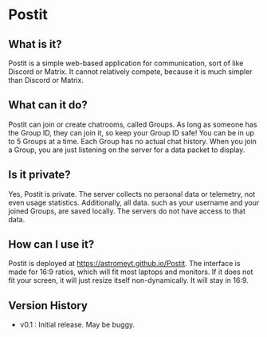 # Postit

## What is it?
Postit is a simple web-based application for communication, sort of like Discord or Matrix. It cannot relatively compete, because it is much
simpler than Discord or Matrix.

## What can it do?
Postit can join or create chatrooms, called Groups. As long as someone has the Group ID, they can join it, so keep your Group ID safe! You
can be in up to 5 Groups at a time. Each Group has no actual chat history. When you join a Group, you are just listening on the server for
a data packet to display.

## Is it private?
Yes, Postit is private. The server collects no personal data or telemetry, not even usage statistics. Additionally, all data. such as your
username and your joined Groups, are saved locally. The servers do not have access to that data.

## How can I use it?
Postit is deployed at https://astromeyt.github.io/Postit. The interface is made for 16:9 ratios, which will fit most laptops and monitors.
If it does not fit your screen, it will just resize itself non-dynamically. It will stay in 16:9.

## Version History
- v0.1 : Initial release. May be buggy.
